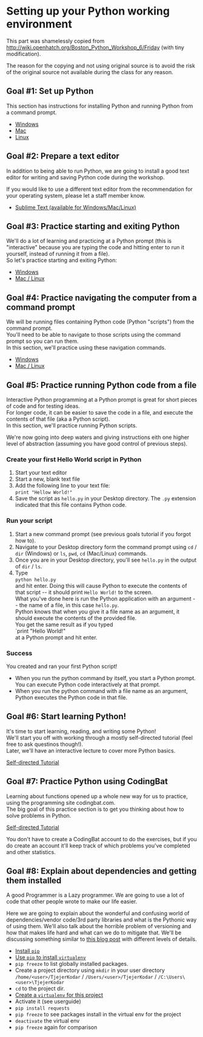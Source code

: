 # Setting up your Python working environment

This part was shamelessly copied from http://wiki.openhatch.org/Boston_Python_Workshop_6/Friday (with tiny modification).  

The reason for the copying and not using original source is to avoid the risk of the original source not available during the class for any reason.

## Goal #1: Set up Python

This section has instructions for installing Python and running Python from a command prompt.

* [Windows](./standalone-tutorials/Windows_set_up_Python.md)
* [Mac](./standalone-tutorials/OSX_set_up_Python.md)
* [Linux](./standalone-tutorials/Linux_set_up_Python.md)

## Goal #2: Prepare a text editor

In addition to being able to run Python, we are going to install a good text editor for writing and saving Python code during the workshop.  

If you would like to use a different text editor from the recommendation for your operating system, please let a staff member know.

* [Sublime Text (available for Windows/Mac/Linux)](./standalone-tutorials/Text_editor.md)

## Goal #3: Practice starting and exiting Python

We'll do a lot of learning and practicing at a Python prompt (this is "interactive" because you are typing the code and hitting enter to run it yourself, instead of running it from a file).  
So let's practice starting and exiting Python:

* [Windows](./standalone-tutorials/Windows_interactive_Python.md)
* [Mac / Linux](./standalone-tutorials/Mac_Linux_interactive_Python.md)

## Goal #4: Practice navigating the computer from a command prompt

We will be running files containing Python code (Python "scripts") from the command prompt.  
You'll need to be able to navigate to those scripts using the command prompt so you can run them.  
In this section, we'll practice using these navigation commands.

* [Windows](./standalone-tutorials/Windows_terminal_navigation.md)
* [Mac / Linux](./standalone-tutorials/Mac_linx_terminal_navigation.md)

## Goal #5: Practice running Python code from a file

Interactive Python programming at a Python prompt is great for short pieces of code and for testing ideas.  
For longer code, it can be easier to save the code in a file, and execute the contents of that file (aka a Python script).  
In this section, we'll practice running Python scripts.

We're now going into deep waters and giving instructions eith one higher level of abstraction (assuming you have good control of previous steps).

### Create your first Hello World script in Python

1. Start your text editor
2. Start a new, blank text file
3. Add the following line to your text file:  
`print "Hellow World!"`  
4. Save the script as `hello.py` in your Desktop directory. The `.py` extension indicated that this file contains Python code.

### Run your script

1. Start a new command prompt (see previous goals tutorial if you forgot how to).
2. Navigate to your Desktop directory form the command prompt using `cd` / `dir` (Windows) or `ls`, `pwd`, `cd` (Mac/Linux) commands.
3. Once you are in your Desktop directory, you'll see `hello.py` in the output of `dir` / `ls`.
4. Type  
`python hello.py`  
and hit enter.
Doing this will cause Python to execute the contents of that script -- it should print `Hello World!` to the screen.  
What you've done here is run the Python application with an argument -- the name of a file, in this case `hello.py`.  
Python knows that when you give it a file name as an argument, it should execute the contents of the provided file.  
You get the same result as if you typed  
`print "Hello World!"  
at a Python prompt and hit enter.

### Success

You created and ran your first Python script!
* When you run the python command by itself, you start a Python prompt. You can execute Python code interactively at that prompt.
* When you run the python command with a file name as an argument, Python executes the Python code in that file.

## Goal #6: Start learning Python!

It's time to start learning, reading, and writing some Python!  
We'll start you off with working through a mostly self-directed tutorial (feel free to ask questinos though!).  
Later, we'll have an interactive lecture to cover more Python basics.

[Self-directed Tutorial](./standalone-tutorials/Self_Directed_Tutorial.md)

## Goal #7: Practice Python using CodingBat

Learning about functions opened up a whole new way for us to practice, using the programming site codingbat.com.  
The big goal of this practice section is to get you thinking about how to solve problems in Python.

[Self-directed Tutorial](./standalone-tutorials/CodingBat_Using_Codingbat.md)

You don't have to create a CodingBat account to do the exercises, but if you do create an account it'll keep track of which problems you've completed and other statistics.


## Goal #8: Explain about dependencies and getting them installed

A good Programmer is a Lazy programmer. We are going to use a lot of code that other people wrote to make our life easier.  

Here we are going to explain about the wonderful and confusing world of dependencies/vendor code/3rd party libraries and what is the Pythonic way of using them.   We'll also talk about the horrible problem of versioning and how that makes life hard and what can we do to mitigate that. We'll be discussing something similar to [this blog post](http://www.simononsoftware.com/virtualenv-tutorial-part-2/) with different levels of details.

* [Install `pip`](https://pip.pypa.io/en/stable/installing/)
* [Use `pip` to install `virtualenv`](https://virtualenv.pypa.io/en/stable/installation/)
* `pip freeze` to list globally installed packages.
* Create a project directory using `mkdir` in your user directory `/home/<user>/TjejerKodar` / `/Users/<user>/TjejerKodar` / `/C:\Users\<user>\TjejerKodar`
* `cd` to the project dir.
* [Create a `virtualenv` for this project](https://virtualenv.pypa.io/en/stable/userguide/)
* Activate it (see userguide)
* `pip install requests`
* `pip freeze` to see packages install in the virtual env for the project
* `deactivate` the virtual env
* `pip freeze` again for comparison
